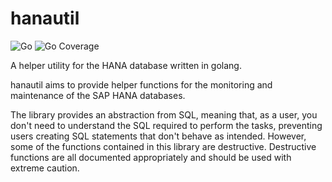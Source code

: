 # hanautil

![Go](https://github.com/mr-stringer/hanautil/actions/workflows/go.yml/badge.svg)
![Go Coverage](https://github.com/mr-stringer/hanautil/actions/workflows/gocover.yaml/badge.svg)

A helper utility for the HANA database written in golang.

hanautil aims to provide helper functions for the monitoring and maintenance
of the SAP HANA databases.

The library provides an abstraction from SQL, meaning that, as a user, you
don't need to understand the SQL required to perform the tasks, preventing
users creating SQL statements that don't behave as intended. However,
some of the functions contained in this library are destructive. Destructive
functions are all documented appropriately and should be used with extreme
caution.
